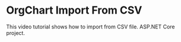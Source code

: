 # OrgChart Import From CSV
This video tutorial shows how to import from CSV file.
ASP.NET Core project.

